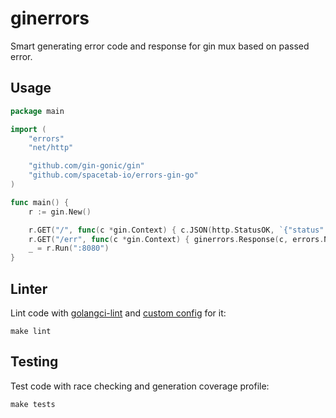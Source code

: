 # ginerrors

Smart generating error code and response for gin mux based on passed error.

## Usage

```go
package main

import (
	"errors"
	"net/http"

	"github.com/gin-gonic/gin"
	"github.com/spacetab-io/errors-gin-go"
)

func main() {
	r := gin.New()

	r.GET("/", func(c *gin.Context) { c.JSON(http.StatusOK, `{"status":"ok"}`) })
	r.GET("/err", func(c *gin.Context) { ginerrors.Response(c, errors.New("error")) })
	_ = r.Run(":8080")
}
```

## Linter

Lint code with [golangci-lint](https://github.com/golangci/golangci-lint) and
[custom config](https://github.com/spacetab-io/linter-go/blob/master/.golangci.yml) for it:

    make lint

## Testing

Test code with race checking and generation coverage profile:

    make tests
